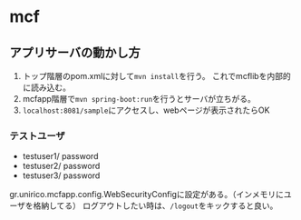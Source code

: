 # mcf
## アプリサーバの動かし方
1. トップ階層のpom.xmlに対して`mvn install`を行う。
これでmcflibを内部的に読み込む。
1. mcfapp階層で`mvn spring-boot:run`を行うとサーバが立ちがる。
1. `localhost:8081/sample`にアクセスし、webページが表示されたらOK
### テストユーザ
* testuser1/ password
* testuser2/ password
* testuser3/ password

gr.unirico.mcfapp.config.WebSecurityConfigに設定がある。（インメモリにユーザを格納してる）
ログアウトしたい時は、`/logout`をキックすると良い。